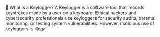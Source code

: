 📌 What is a Keylogger?
A Keylogger is a software tool that records keystrokes made by a user on a keyboard. Ethical hackers and cybersecurity professionals use keyloggers for security audits, parental monitoring, or testing system vulnerabilities. However, malicious use of keyloggers is illegal.
